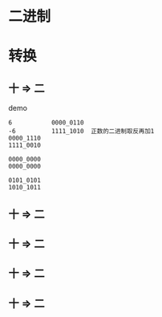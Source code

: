 # 二进制
# 转换
## 十 => 二
demo
```
6           0000_0110
-6          1111_1010  正数的二进制取反再加1
0000_1110
1111_0010

0000_0000
0000_0000

0101_0101
1010_1011

```

## 十 => 二
## 十 => 二
## 十 => 二
## 十 => 二
